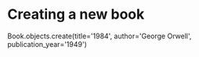
# Creating a new book
Book.objects.create(title='1984', author='George Orwell', publication_year='1949')
